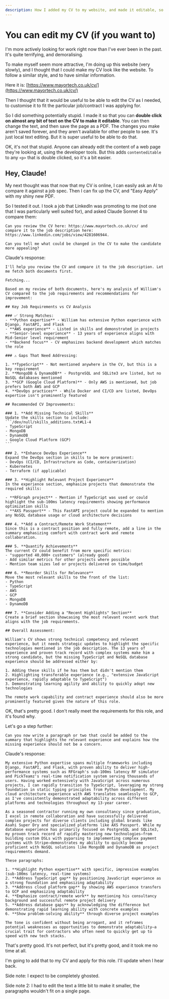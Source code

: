 ```yaml
---
description: How I added my CV to my website, and made it editable, so I can easily produce custom CVs for each job role.
---
```


# You can edit my CV (if you want to)

I'm more actively looking for work right now than I've ever been in the past. It's quite
terrifying, and demoralising.

To make myself seem more attractive, I'm doing up this website (very slowly), and I
thought that I could make my CV look like the website. To follow a similar style, and to
have similar information.

Here it is: [https://www.mayortech.co.uk/cv/](https://www.mayortech.co.uk/cv/)

Then I thought that it would be useful to be able to edit the CV as I needed, to
customise it to fit the particular job/contract I was applying for.

So I did something potentially stupid. I made it so that you can **double click on
almost any bit of text on the CV to make it editable**. You can then change the text,
and then save the page as a PDF. The changes you make aren't saved forever, and they
aren't available for other people to see. It's just local text editing. But it is super
useful to be able to do that.

OK, it's not that stupid. Anyone can already edit the content of a web page they're
looking at, using the developer tools. But this adds `contenteditable` to any `<p>` that
is double clicked, so it's a bit easier.

## Hey, Claude!

My next thought was that now that my CV is online, I can easily ask an AI to compare it
against a job spec. Then I can fix up the CV, and "Easy Apply" with my shiny new PDF.

So I tested it out. I took a job that LinkedIn was promoting to me (not one that I was
particularly well suited for), and asked Claude Sonnet 4 to compare them:

```
Can you review the CV here: https://www.mayortech.co.uk/cv/ and compare it to the job description here: https://www.linkedin.com/jobs/view/4281606944.

Can you tell me what could be changed in the CV to make the candidate more appealing?
```

Claude's response:

````
I'll help you review the CV and compare it to the job description. Let me fetch both documents first.

Fetching...

Based on my review of both documents, here's my analysis of William's CV compared to the job requirements and recommendations for improvement:

## Key Job Requirements vs CV Analysis

### ✅ Strong Matches:
- **Python expertise** - William has extensive Python experience with Django, FastAPI, and Flask
- **AWS experience** - Listed in skills and demonstrated in projects
- **Senior-level experience** - 13 years of experience aligns with Mid-Senior level requirement
- **Backend focus** - CV emphasizes backend development which matches the role

### ⚠️ Gaps That Need Addressing:

1. **TypeScript** - Not mentioned anywhere in the CV, but this is a key requirement
2. **MongoDB & DynamoDB** - PostgreSQL and SQLite3 are listed, but no NoSQL databases mentioned
3. **GCP (Google Cloud Platform)** - Only AWS is mentioned, but job prefers both AWS and GCP
4. **DevOps practices** - While Docker and CI/CD are listed, DevOps expertise isn't prominently featured

## Recommended CV Improvements:

### 1. **Add Missing Technical Skills**
Update the skills section to include:
```/dev/null/skills_additions.txt#L1-4
- TypeScript
- MongoDB
- DynamoDB
- Google Cloud Platform (GCP)
```

### 2. **Enhance DevOps Experience**
Expand the DevOps section in skills to be more prominent:
- DevOps (CI/CD, Infrastructure as Code, containerization)
- Kubernetes
- Terraform (if applicable)

### 3. **Highlight Relevant Project Experience**
In the experience section, emphasize projects that demonstrate the required skills:

- **RFGraph project** - Mention if TypeScript was used or could highlight the sub-100ms latency requirements showing performance optimization skills
- **AXS Passport** - This FastAPI project could be expanded to mention any NoSQL database usage or cloud architecture decisions

### 4. **Add a Contract/Remote Work Statement**
Since this is a contract position and fully remote, add a line in the summary emphasizing comfort with contract work and remote collaboration.

### 5. **Quantify Achievements**
The current CV could benefit from more specific metrics:
- "supported 40,000+ customers" (already good)
- Add similar metrics for other projects where possible
- Mention team sizes led or projects delivered on time/budget

### 6. **Reorder Skills for Relevance**
Move the most relevant skills to the front of the list:
- Python
- TypeScript
- AWS
- GCP
- MongoDB
- DynamoDB

### 7. **Consider Adding a "Recent Highlights" Section**
Create a brief section showcasing the most relevant recent work that aligns with the job requirements.

## Overall Assessment:

William's CV shows strong technical competency and relevant experience, but it needs strategic updates to highlight the specific technologies mentioned in the job description. The 13 years of experience and proven track record with complex systems make him a strong candidate, but the missing TypeScript and NoSQL database experience should be addressed either by:

1. Adding these skills if he has them but didn't mention them
2. Highlighting transferable experience (e.g., "extensive JavaScript experience, rapidly adaptable to TypeScript")
3. Demonstrating learning agility and ability to quickly adopt new technologies

The remote work capability and contract experience should also be more prominently featured given the nature of this role.
````

OK, that's pretty good. I don't really meet the requirements for this role, and it's
found why.

Let's go a step further:

```
Can you now write a paragraph or two that could be added to the summary that highlights the relevant experience and explains how the missing experience should not be a concern.
```

Claude's response:

```
My extensive Python expertise spans multiple frameworks including Django, FastAPI, and Flask, with proven ability to deliver high-performance systems such as RFGraph's sub-100ms latency RF simulator and PickTeamz's real-time notification system serving thousands of users. Having worked extensively with JavaScript across numerous projects, I can rapidly transition to TypeScript, leveraging my strong foundation in static typing principles from Python development. My cloud architecture experience with AWS translates seamlessly to GCP, as I've consistently demonstrated adaptability across different platforms and technologies throughout my 13-year career.

As a seasoned contractor running my own consultancy since graduation, I excel in remote collaboration and have successfully delivered complex projects for diverse clients including global brands like Asahi Super Dry and specialized platforms like AXS Passport. While my database experience has primarily focused on PostgreSQL and SQLite3, my proven track record of rapidly mastering new technologies—from building custom DSLs with pyparsing to implementing complex payment systems with Stripe—demonstrates my ability to quickly become proficient with NoSQL solutions like MongoDB and DynamoDB as project requirements demand.

These paragraphs:

1. **Highlight Python expertise** with specific, impressive examples (sub-100ms latency, real-time systems)
2. **Address TypeScript gap** by positioning JavaScript experience as a strong foundation and emphasizing adaptability
3. **Address cloud platform gap** by showing AWS experience transfers to GCP and emphasizing adaptability
4. **Emphasize contract/remote work** by mentioning his consultancy background and successful remote project delivery
5. **Address database gaps** by acknowledging the difference but demonstrating rapid learning ability with concrete examples
6. **Show problem-solving ability** through diverse project examples

The tone is confident without being arrogant, and it reframes potential weaknesses as opportunities to demonstrate adaptability—a crucial trait for contractors who often need to quickly get up to speed with new tech stacks.
```

That's pretty good. It's not perfect, but it's pretty good, and it took me no time at
all.

I'm going to add that to my CV and apply for this role. I'll update when I hear back.

Side note: I expect to be completely ghosted.

Side note 2: I had to edit the text a little bit to make it smaller, the paragraphs
wouldn't fit on a single page.
